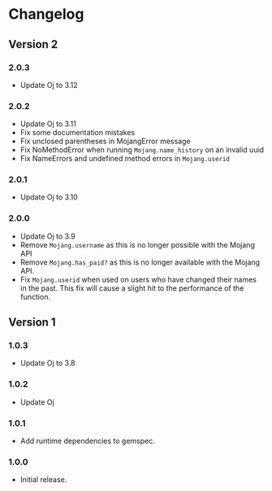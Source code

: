 # Changelog
## Version 2
### 2.0.3
* Update Oj to 3.12

### 2.0.2
* Update Oj to 3.11
* Fix some documentation mistakes
* Fix unclosed parentheses in MojangError message
* Fix NoMethodError when running `Mojang.name_history` on an invalid uuid
* Fix NameErrors and undefined method errors in `Mojang.userid`

### 2.0.1
* Update Oj to 3.10

### 2.0.0
* Update Oj to 3.9
* Remove `Mojang.username` as this is no longer possible with the Mojang API
* Remove `Mojang.has_paid?` as this is no longer available with the Mojang API.
* Fix `Mojang.userid` when used on users who have changed their names in the past. This fix will cause a slight hit to the performance of the function.

## Version 1
### 1.0.3
* Update Oj to 3.8

### 1.0.2
* Update Oj

### 1.0.1
* Add runtime dependencies to gemspec.

### 1.0.0
* Initial release.

